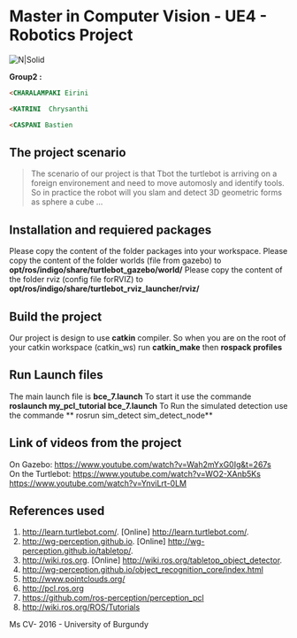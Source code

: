 # Master in Computer Vision - UE4 - Robotics Project

![N|Solid](https://media.licdn.com/mpr/mpr/shrink_200_200/AAEAAQAAAAAAAAIEAAAAJGUxMGNmYWYxLTUxMGYtNDU5Zi05ZDE2LTZjNDZkMzgwYjE2Mw.png)

**Group2 :**
 ```html
<CHARALAMPAKI Eirini

```
```html
<KATRINI  Chrysanthi
 ```
 ```html
<CASPANI Bastien
 ``` 

## The project scenario

> The scenario of our project is that Tbot the turtlebot is arriving on a foreign environement and need to move automosly and identify tools.
So in practice the robot will you slam and detect 3D geometric forms as sphere a cube
...
 
## Installation and requiered packages
Please copy the content of the folder packages into  your workspace.
Please copy the content of the folder worlds (file from gazebo) to **opt/ros/indigo/share/turtlebot_gazebo/world/**
Please copy the content of the folder rviz (config file forRVIZ) to **opt/ros/indigo/share/turtlebot_rviz_launcher/rviz/**

## Build the project 

Our project is design to use **catkin** compiler.
So when you are on the root of your catkin workspace  (catkin_ws)
run **catkin_make**  then **rospack profiles**

## Run Launch files 
The main launch file is **bce_7.launch** 
To start it use the commande  **roslaunch my_pcl_tutorial bce_7.launch**
To Run the simulated detection use the commande ** rosrun sim_detect sim_detect_node**

## Link of videos from the project
On Gazebo:
https://www.youtube.com/watch?v=Wah2mYxG0Ig&t=267s  
On the Turtlebot:
https://www.youtube.com/watch?v=WO2-XAnb5Ks
https://www.youtube.com/watch?v=YnviLrt-0LM


## References used

1. http://learn.turtlebot.com/. [Online] http://learn.turtlebot.com/.
2. http://wg-perception.github.io. [Online] http://wg-perception.github.io/tabletop/.
3. http://wiki.ros.org. [Online] http://wiki.ros.org/tabletop_object_detector.
4. http://wg-perception.github.io/object_recognition_core/index.html
5.  http://www.pointclouds.org/
6.  http://pcl.ros.org
7. https://github.com/ros-perception/perception_pcl
8. http://wiki.ros.org/ROS/Tutorials


 Ms CV- 2016 - University of Burgundy
 
